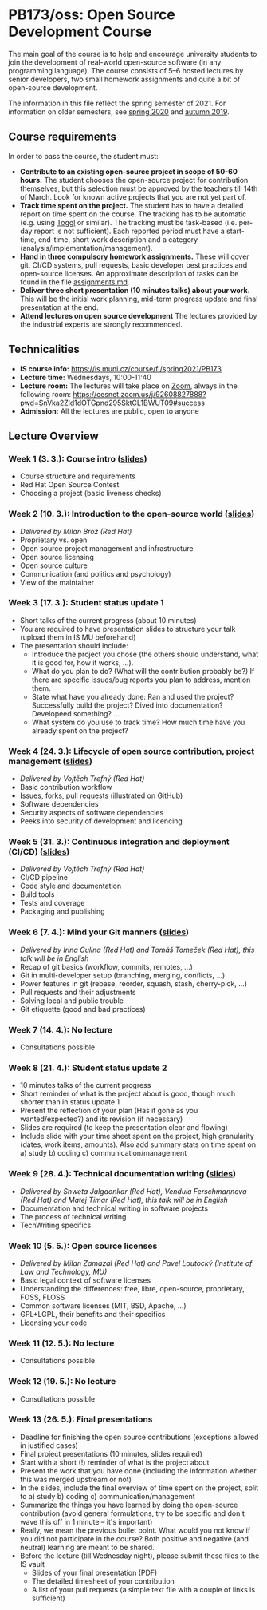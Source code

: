 # PB173/oss: Open Source Development Course

The main goal of the course is to help and encourage university students to join the development of real-world open-source software (in any programming language). The course consists of 5–6 hosted lectures by senior developers, two small homework assignments and quite a bit of open-source development.

The information in this file reflect the spring semester of 2021. For information on older semesters, see [spring 2020](2020-spring/README.md) and [autumn 2019](2019-autumn/README.md).

## Course requirements

In order to pass the course, the student must:

* **Contribute to an existing open-source project in scope of 50-60 hours.**
The student chooses the open-source project for contribution themselves, but this selection must be approved by the teachers till 14th of March. Look for known active projects that you are not yet part of.
* **Track time spent on the project.**
The student has to have a detailed report on time spent on the course. The tracking has to be automatic (e.g. using [Toggl](https://toggl.com/) or similar). The tracking must be task-based (i.e. per-day report is not sufficient). Each reported period must have a start-time, end-time, short work description and a category (analysis/implementation/management).
* **Hand in three compulsory homework assignments.**
These will cover git, CI/CD systems, pull requests, basic developer best practices and open-source licenses. An approximate description of tasks can be found in the file [assignments.md](assignments.md).
* **Deliver three short presentation (10 minutes talks) about your work.**
This will be the initial work planning, mid-term progress update and final presentation at the end.
* **Attend lectures on open source development**
The lectures provided by the industrial experts are strongly recommended.

## Technicalities

* **IS course info:** https://is.muni.cz/course/fi/spring2021/PB173
* **Lecture time:** Wednesdays, 10:00-11:40
* **Lecture room:** The lectures will take place on [Zoom](https://zoom.us/download), always in the following room: https://cesnet.zoom.us/j/92608827888?pwd=SnVka2Zld1dOTGpnd295SktCL1BWUT09#success
* **Admission:** All the lectures are public, open to anyone

## Lecture Overview

### Week 1 (3. 3.): Course intro ([slides](01-intro.pdf))

* Course structure and requirements
* Red Hat Open Source Contest
* Choosing a project (basic liveness checks)

### Week 2 (10. 3.): Introduction to the open-source world ([slides](02-opensource-intro.pdf))

* _Delivered by Milan Brož (Red Hat)_
* Proprietary vs. open
* Open source project management and infrastructure
* Open source licensing
* Open source culture
* Communication (and politics and psychology)
* View of the maintainer

### Week 3 (17. 3.): Student status update 1

* Short talks of the current progress (about 10 minutes)
* You are required to have presentation slides to structure your talk (upload them in IS MU beforehand)
* The presentation should include:
  * Introduce the project you chose (the others should understand, what it is good for, how it works, ...).
  * What do you plan to do? (What will the contribution probably be?) If there are specific issues/bug reports you plan to address, mention them.
  * State what have you already done: Ran and used the project? Successfully build the project? Dived into documentation? Developeed something? ...
  * What system do you use to track time? How much time have you already spent on the project?

### Week 4 (24. 3.): Lifecycle of open source contribution, project management ([slides](04-lifecycle.pdf))

* _Delivered by Vojtěch Trefný (Red Hat)_
* Basic contribution workflow
* Issues, forks, pull requests (illustrated on GitHub)
* Software dependencies
* Security aspects of software dependencies
* Peeks into security of development and licencing

### Week 5 (31. 3.): Continuous integration and deployment (CI/CD) ([slides](05-ci-cd.pdf))

* _Delivered by Vojtěch Trefný (Red Hat)_
* CI/CD pipeline
* Code style and documentation
* Build tools
* Tests and coverage
* Packaging and publishing

### Week 6 (7. 4.): Mind your Git manners ([slides](06-git.pdf))

* _Delivered by Irina Gulina (Red Hat) and Tomáš Tomeček (Red Hat), this talk will be in English_
* Recap of git basics (workflow, commits, remotes, ...)
* Git in multi-developer setup (branching, merging, conflicts, ...)
* Power features in git (rebase, reorder, squash, stash, cherry-pick, ...)
* Pull requests and their adjustments
* Solving local and public trouble
* Git etiquette (good and bad practices)

### Week 7 (14. 4.): No lecture

* Consultations possible

### Week 8 (21. 4.): Student status update 2

* 10 minutes talks of the current progress
* Short reminder of what is the project about is good, though much shorter than in status update 1
* Present the reflection of your plan (Has it gone as you wanted/expected?) and its revision (if necessary)
* Slides are required (to keep the presentation clear and flowing)
* Include slide with your time sheet spent on the project, high granularity (dates, work items, amounts). Also add summary stats on time spent on a) study b) coding c) communication/management

### Week 9 (28. 4.): Technical documentation writing ([slides](07-techwriting.pdf))

* _Delivered by Shweta Jalgaonkar (Red Hat), Vendula Ferschmannova (Red Hat) and Matej Timar (Red Hat), this talk will be in English_
* Documentation and technical writing in software projects
* The process of technical writing
* TechWriting specifics

### Week 10 (5. 5.): Open source licenses

* _Delivered by Milan Zamazal (Red Hat) and Pavel Loutocký (Institute of Law and Technology, MU)_
* Basic legal context of software licenses
* Understanding the differences: free, libre, open-source, proprietary, FOSS, FLOSS
* Common software licenses (MIT, BSD, Apache, ...)
* GPL+LGPL, their benefits and their specifics
* Licensing your code

### Week 11 (12. 5.): No lecture

* Consultations possible

### Week 12 (19. 5.): No lecture

* Consultations possible

### Week 13 (26. 5.): Final presentations

* Deadline for finishing the open source contributions (exceptions allowed in justified cases)
* Final project presentations (10 minutes, slides required)
* Start with a short (!) reminder of what is the project about
* Present the work that you have done (including the information whether this was merged upstream or not)
* In the slides, include the final overview of time spent on the project, split to a) study b) coding c) communication/management
* Summarize the things you have learned by doing the open-source contribution (avoid general formulations, try to be specific and don't wave this off in 1 minute – it's important)
* Really, we mean the previous bullet point. What would you not know if you did not participate in the course? Both positive and negative (and neutral) learning are meant to be shared.
* Before the lecture (till Wednesday night), please submit these files to the IS vault
  * Slides of your final presentation (PDF)
  * The detailed timesheet of your contribution
  * A list of your pull requests (a simple text file with a couple of links is sufficient)
